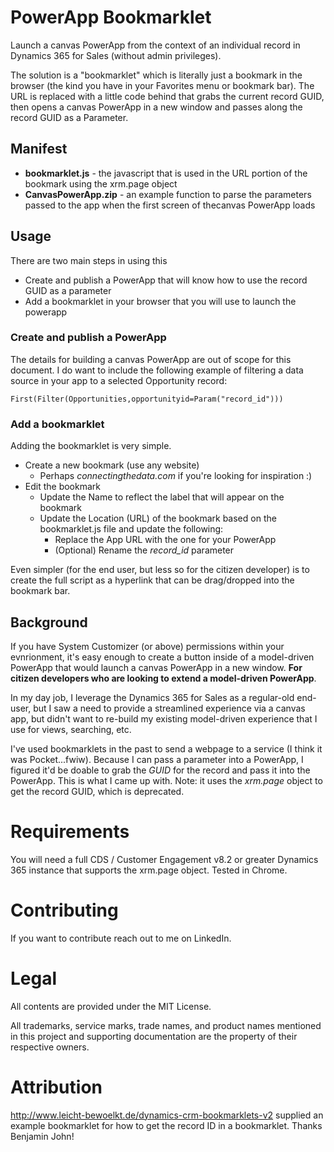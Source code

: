 
# PowerApp Bookmarklet

Launch a canvas PowerApp from the context of an individual record in Dynamics 365 for Sales (without admin privileges).

The solution is a "bookmarklet" which is literally just a bookmark in the browser (the kind you have in your Favorites menu or bookmark bar). The URL is replaced with a little code behind that grabs the current record GUID, then opens a canvas PowerApp in a new window and passes along the record GUID as a Parameter.

## Manifest

- **bookmarklet.js** - the javascript that is used in the URL portion of the bookmark using the xrm.page object
- **CanvasPowerApp.zip** - an example function to parse the parameters passed to the app when the first screen of thecanvas PowerApp loads

## Usage
There are two main steps in using this
- Create and publish a PowerApp that will know how to use the record GUID as a parameter
- Add a bookmarklet in your browser that you will use to launch the powerapp

### Create and publish a PowerApp
The details for building a canvas PowerApp are out of scope for this document. I do want to include the following example of filtering a data source in your app to a selected Opportunity record:
```
First(Filter(Opportunities,opportunityid=Param("record_id")))
```

### Add a bookmarklet
Adding the bookmarklet is very simple. 

- Create a new bookmark (use any website)
    - Perhaps *connectingthedata.com* if you're looking for inspiration :)
- Edit the bookmark 
    - Update the Name to reflect the label that will appear on the bookmark
    - Update the Location (URL) of the bookmark based on the bookmarklet.js file and update the following:
        - Replace the App URL with the one for your PowerApp
        - (Optional) Rename the *record_id* parameter

Even simpler (for the end user, but less so for the citizen developer) is to create the full script as a hyperlink that can be drag/dropped into the bookmark bar.

## Background
If you have System Customizer (or above) permissions within your evnrionment, it's easy enough to create a button inside of a model-driven PowerApp that would launch a canvas PowerApp in a new window. **For citizen developers who are looking to extend a model-driven PowerApp**. 

In my day job, I leverage the Dynamics 365 for Sales as a regular-old end-user, but I saw a need to provide a streamlined experience via a canvas app, but didn't want to re-build my existing model-driven experience that I use for views, searching, etc. 

I've used bookmarklets in the past to send a webpage to a service (I think it was Pocket...fwiw). Because I can pass a parameter into a PowerApp, I figured it'd be doable to grab the *GUID* for the record and pass it into the PowerApp. This is what I came up with. Note: it uses the *xrm.page* object to get the record GUID, which is deprecated.

# Requirements

You will need a full CDS / Customer Engagement v8.2 or greater Dynamics 365 instance that supports the xrm.page object. Tested in Chrome.

# Contributing

If you want to contribute reach out to me on LinkedIn.

# Legal

All contents are provided under the MIT License.

All trademarks, service marks, trade names, and product names mentioned in this project and supporting documentation are the property of their respective owners.

# Attribution
http://www.leicht-bewoelkt.de/dynamics-crm-bookmarklets-v2 supplied an example bookmarklet for how to get the record ID in a bookmarklet. Thanks Benjamin John!